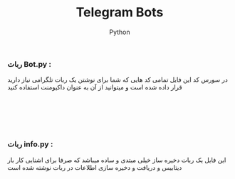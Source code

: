 <h1 align=center>Telegram Bots</h1>
<p align=center>Python</p>
<br>
<h3>ربات Bot.py :</h3>
<p>در سورس کد این فایل تمامی کد هایی که شما برای نوشتن یک ربات تلگرامی نیاز دارید قرار داده شده است و میتوانید از آن به عنوان داکیومنت استفاده کنید</p>
<br>
<h1></h1>
<br>
<h3>ربات info.py :</h3>
<p>این فایل یک ربات دخیره ساز خیلی مبتدی و ساده میباشد که صرفا برای اشنایی کار بار دیتابیس و دریافت و دخیره سازی اطلاعات در ربات نوشته شده است</p>
<br>
<h1></h1>
